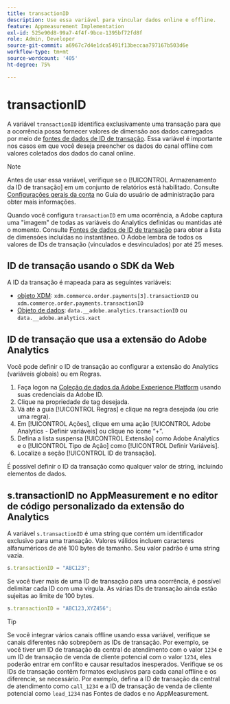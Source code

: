 ```yaml
---
title: transactionID
description: Use essa variável para vincular dados online e offline.
feature: Appmeasurement Implementation
exl-id: 525e90d8-99a7-4f4f-9bce-1395bf72fd8f
role: Admin, Developer
source-git-commit: a6967c7d4e1dca5491f13beccaa797167b503d6e
workflow-type: tm+mt
source-wordcount: '405'
ht-degree: 75%

---
```


# transactionID

A variável `transactionID` identifica exclusivamente uma transação para que a ocorrência possa fornecer valores de dimensão aos dados carregados por meio de [fontes de dados de ID de transação](/help/import/data-sources/transactionid.md). Essa variável é importante nos casos em que você deseja preencher os dados do canal offline com valores coletados dos dados do canal online.

>[!NOTE]
>
>Antes de usar essa variável, verifique se o [!UICONTROL Armazenamento da ID de transação] em um conjunto de relatórios está habilitado. Consulte [Configurações gerais da conta](/help/admin/tools/manage-rs/edit-settings/general/general-acct-settings-admin.md) no Guia do usuário de administração para obter mais informações.

Quando você configura `transactionID` em uma ocorrência, a Adobe captura uma &quot;imagem&quot; de todas as variáveis do Analytics definidas ou mantidas até o momento. Consulte [Fontes de dados de ID de transação](/help/import/data-sources/transactionid.md) para obter a lista de dimensões incluídas no instantâneo. O Adobe lembra de todos os valores de IDs de transação (vinculados e desvinculados) por até 25 meses.

## ID de transação usando o SDK da Web

A ID da transação é mapeada para as seguintes variáveis:

* [objeto XDM](/help/implement/aep-edge/xdm-var-mapping.md): `xdm.commerce.order.payments[3].transactionID` ou `xdm.commerce.order.payments.transactionID`
* [Objeto de dados](/help/implement/aep-edge/data-var-mapping.md): `data.__adobe.analytics.transactionID` ou `data.__adobe.analytics.xact`

## ID de transação que usa a extensão do Adobe Analytics

Você pode definir o ID de transação ao configurar a extensão do Analytics (variáveis globais) ou em Regras.

1. Faça logon na [Coleção de dados da Adobe Experience Platform](https://experience.adobe.com/data-collection) usando suas credenciais da Adobe ID.
2. Clique na propriedade de tag desejada.
3. Vá até a guia [!UICONTROL Regras] e clique na regra desejada (ou crie uma regra).
4. Em [!UICONTROL Ações], clique em uma ação [!UICONTROL Adobe Analytics - Definir variáveis] ou clique no ícone “+”.
5. Defina a lista suspensa [!UICONTROL Extensão] como Adobe Analytics e o [!UICONTROL Tipo de Ação] como [!UICONTROL Definir Variáveis].
6. Localize a seção [!UICONTROL ID de transação].

É possível definir o ID da transação como qualquer valor de string, incluindo elementos de dados.

## s.transactionID no AppMeasurement e no editor de código personalizado da extensão do Analytics

A variável `s.transactionID` é uma string que contém um identificador exclusivo para uma transação. Valores válidos incluem caracteres alfanuméricos de até 100 bytes de tamanho. Seu valor padrão é uma string vazia.

```js
s.transactionID = "ABC123";
```

Se você tiver mais de uma ID de transação para uma ocorrência, é possível delimitar cada ID com uma vírgula. As várias IDs de transação ainda estão sujeitas ao limite de 100 bytes.

```js
s.transactionID = "ABC123,XYZ456";
```

>[!TIP]
>
>Se você integrar vários canais offline usando essa variável, verifique se canais diferentes não sobrepõem as IDs de transação. Por exemplo, se você tiver um ID de transação da central de atendimento com o valor `1234` e um ID de transação de venda de cliente potencial com o valor `1234`, eles poderão entrar em conflito e causar resultados inesperados. Verifique se os IDs de transação contêm formatos exclusivos para cada canal offline e os diferencie, se necessário. Por exemplo, defina a ID de transação da central de atendimento como `call_1234` e a ID de transação de venda de cliente potencial como `lead_1234` nas Fontes de dados e no AppMeasurement.
